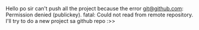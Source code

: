 Hello po sir can't push all the project because the error 
git@github.com: Permission denied (publickey). fatal: Could not read from remote repository.
I'll try to do a new project sa github repo
:>>
